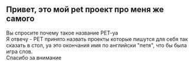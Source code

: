 Привет, это мой pet проект про меня же самого 
------ 
Вы спросите почему такое название PET-ya\
Я отвечу - PET принято назвать проекты которые пишутся для себя так сказать в стол, ya это окончания имя по английски "петя", что бы была игра слов.\
Спасибо за внимание 
